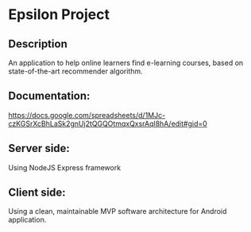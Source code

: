 # Epsilon Project

## Description
An application to help online learners find e-learning courses, based on state-of-the-art recommender algorithm.

## Documentation: 
https://docs.google.com/spreadsheets/d/1MJc-czKGSrXcBhLaSk2gnUj2tQGQOtmqxQxsrAql8hA/edit#gid=0

## Server side:
Using NodeJS Express framework

## Client side:
Using a clean, maintainable MVP software architecture for Android application.
